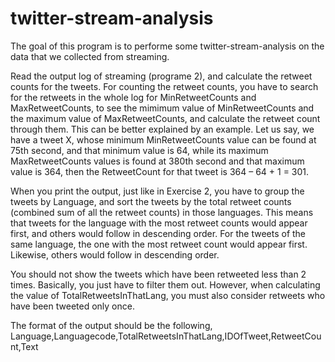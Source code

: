 # twitter-stream-analysis

The goal of this program is to performe some twitter-stream-analysis on the data that we collected from streaming.

Read the output log of streaming (programe 2), and calculate the retweet counts for the tweets. For
counting the retweet counts, you have to search for the retweets in the whole log for
MinRetweetCounts and MaxRetweetCounts, to see the mimimum value of
MinRetweetCounts and the maximum value of MaxRetweetCounts, and calculate the
retweet count through them. This can be better explained by an example. Let us say, we
have a tweet X, whose minimum MinRetweetCounts value can be found at 75th second, and
that minimum value is 64, while its maximum MaxRetweetCounts values is found at 380th
second and that maximum value is 364, then the RetweetCount for that tweet is 364 – 64 +
1 = 301.

When you print the output, just like in Exercise 2, you have to group the tweets by
Language, and sort the tweets by the total retweet counts (combined sum of all the retweet
counts) in those languages. This means that tweets for the language with the most retweet
counts would appear first, and others would follow in descending order. For the tweets of
the same language, the one with the most retweet count would appear first. Likewise,
others would follow in descending order.

You should not show the tweets which have been retweeted less than 2 times. Basically, you
just have to filter them out. However, when calculating the value of
TotalRetweetsInThatLang, you must also consider retweets who have been tweeted only
once.

The format of the output should be the following,
Language,Languagecode,TotalRetweetsInThatLang,IDOfTweet,RetweetCount,Text
